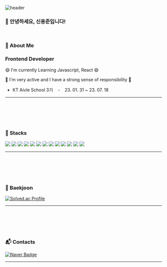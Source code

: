 ![header](https://capsule-render.vercel.app/api?type=waving&color=E8E5DF&height=300&section=header&text=YongJun's%20Github&fontSize=80&fontColor=4A423A)
<br />

### 👋 안녕하세요, 신용준입니다!
<br />

### 🌱 About Me
### Frontend Developer


😄 I'm currently Learning Javascript, React 😄

🌈 I'm very active and I have a strong sense of responsibility 🌈

- KT Aivle School 3기  &nbsp;&nbsp; - &nbsp;&nbsp; 23. 01. 31 ~ 23. 07. 18

---

<br/><br /><br /><br />
<!--
**yongjun-shin/yongjun-shin** is a ✨ _special_ ✨ repository because its `README.md` (this file) appears on your GitHub profile.

Here are some ideas to get you started:

- 🔭 I’m currently working on ...
- 🌱 I’m currently learning ...
- 👯 I’m looking to collaborate on ...
- 🤔 I’m looking for help with ...
- 💬 Ask me about ...
- 📫 How to reach me: ...
- 😄 Pronouns: ...
- ⚡ Fun fact: ...
-->

### 📘 Stacks



<div>
    <img src="https://img.shields.io/badge/React-61DAFB?style=for-the-badge&logo=React&logoColor=white" />
    <img src="https://img.shields.io/badge/JavaScript-F7DF1E?style=for-the-badge&logo=JavaScript&logoColor=white" />
    <img src="https://img.shields.io/badge/HTML-E34F26?style=for-the-badge&logo=HTML5&logoColor=white" />
    <img src="https://img.shields.io/badge/CSS-1572B6?style=for-the-badge&logo=CSS3&logoColor=white" />
    <img src="https://img.shields.io/badge/Figma-F24E1E?style=for-the-badge&logo=Figma&logoColor=white" />
    <img src="https://img.shields.io/badge/GitHub-181717?style=for-the-badge&logo=GitHub&logoColor=white" />
    <img src="https://img.shields.io/badge/Python-3776AB?style=for-the-badge&logo=Python&logoColor=white" />
    <img src="https://img.shields.io/badge/Django-092E20?style=for-the-badge&logo=Django&logoColor=white" />
    <img src="https://img.shields.io/badge/TensorFlow-FF6F00?style=for-the-badge&logo=Tensorflow&logoColor=white" />
    <img src="https://img.shields.io/badge/Notion-%23000000.svg?style=for-the-badge&logo=notion&logoColor=white" />
    <img src="https://img.shields.io/badge/Bootstrap-7952B3?style=for-the-badge&logo=bootstrap&logoColor=white" />
    <img src="https://img.shields.io/badge/Postman-FF6C37?style=for-the-badge&logo=Postman&logoColor=white" />
    <img src="https://img.shields.io/badge/styled%20components-DB7093?style=for-the-badge&logo=styled-components&logoColor=white" />
</div>

---

<br/><br /><br /><br />

### 💪 Baekjoon


[![Solved.ac Profile](http://mazassumnida.wtf/api/v2/generate_badge?boj=syj3809)](https://solved.ac/syj3809/)

---

<br/><br /><br /><br />

### :mailbox_with_mail: Contacts

[![Naver Badge](https://img.shields.io/badge/Naver-03C75A?style=flat-square&logo=Naver&logoColor=white&link=mailto:syj1634@naver.com)](mailto:syj1634@naver.com)

---
